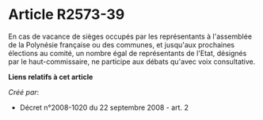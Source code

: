 # Article R2573-39

En cas de vacance de sièges occupés par les représentants à l'assemblée de la Polynésie française ou des communes, et
jusqu'aux prochaines élections au comité, un nombre égal de représentants de l'Etat, désignés par le haut-commissaire, ne
participe aux débats qu'avec voix consultative.

**Liens relatifs à cet article**

_Créé par_:

  - Décret n°2008-1020 du 22 septembre 2008 - art. 2
